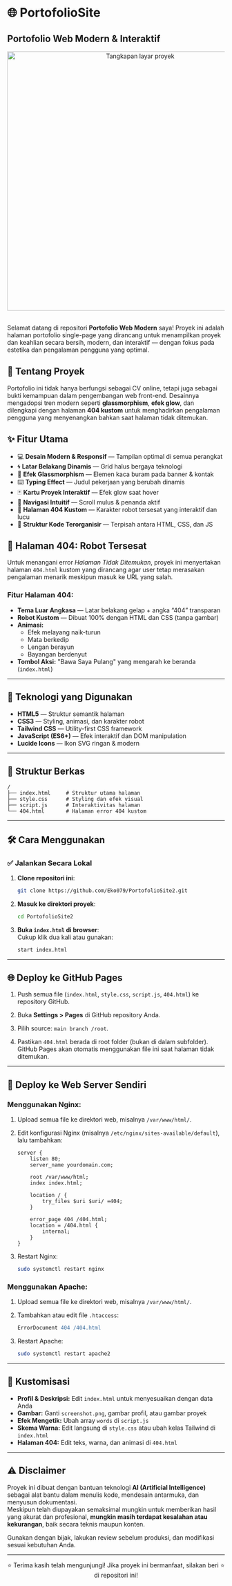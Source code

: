 # 🌐 PortofolioSite

## Portofolio Web Modern & Interaktif

<div align="center">
  <img src="https://ibb.co/m5c0g7w6" alt="Tangkapan layar proyek" width="600"/>
</div>

<br>

Selamat datang di repositori **Portofolio Web Modern** saya! Proyek ini adalah halaman portofolio single-page yang dirancang untuk menampilkan proyek dan keahlian secara bersih, modern, dan interaktif — dengan fokus pada estetika dan pengalaman pengguna yang optimal.

## 📜 Tentang Proyek

Portofolio ini tidak hanya berfungsi sebagai CV online, tetapi juga sebagai bukti kemampuan dalam pengembangan web front-end. Desainnya mengadopsi tren modern seperti **glassmorphism**, **efek glow**, dan dilengkapi dengan halaman **404 kustom** untuk menghadirkan pengalaman pengguna yang menyenangkan bahkan saat halaman tidak ditemukan.

## ✨ Fitur Utama

- 💻 **Desain Modern & Responsif** — Tampilan optimal di semua perangkat  
- 🌀 **Latar Belakang Dinamis** — Grid halus bergaya teknologi  
- 🧊 **Efek Glassmorphism** — Elemen kaca buram pada banner & kontak  
- ⌨️ **Typing Effect** — Judul pekerjaan yang berubah dinamis  
- 🃏 **Kartu Proyek Interaktif** — Efek glow saat hover  
- 🧭 **Navigasi Intuitif** — Scroll mulus & penanda aktif  
- 🤖 **Halaman 404 Kustom** — Karakter robot tersesat yang interaktif dan lucu  
- 📁 **Struktur Kode Terorganisir** — Terpisah antara HTML, CSS, dan JS

## 🤖 Halaman 404: Robot Tersesat

Untuk menangani error *Halaman Tidak Ditemukan*, proyek ini menyertakan halaman `404.html` kustom yang dirancang agar user tetap merasakan pengalaman menarik meskipun masuk ke URL yang salah.

### Fitur Halaman 404:

- **Tema Luar Angkasa** — Latar belakang gelap + angka “404” transparan  
- **Robot Kustom** — Dibuat 100% dengan HTML dan CSS (tanpa gambar)  
- **Animasi:**  
  - Efek melayang naik-turun  
  - Mata berkedip  
  - Lengan berayun  
  - Bayangan berdenyut  
- **Tombol Aksi:** "Bawa Saya Pulang" yang mengarah ke beranda (`index.html`)

---

## 🚀 Teknologi yang Digunakan

- **HTML5** — Struktur semantik halaman  
- **CSS3** — Styling, animasi, dan karakter robot  
- **Tailwind CSS** — Utility-first CSS framework  
- **JavaScript (ES6+)** — Efek interaktif dan DOM manipulation  
- **Lucide Icons** — Ikon SVG ringan & modern

---

## 📂 Struktur Berkas

```
/
├── index.html     # Struktur utama halaman  
├── style.css      # Styling dan efek visual  
├── script.js      # Interaktivitas halaman  
└── 404.html       # Halaman error 404 kustom
```

---

## 🛠️ Cara Menggunakan

### ✅ Jalankan Secara Lokal

1. **Clone repositori ini**:

   ```bash
   git clone https://github.com/Eko079/PortofolioSite2.git
   ```

2. **Masuk ke direktori proyek**:

   ```bash
   cd PortofolioSite2
   ```

3. **Buka `index.html` di browser**:  
   Cukup klik dua kali atau gunakan:

   ```bash
   start index.html
   ```

---

## 🌐 Deploy ke GitHub Pages

1. Push semua file (`index.html`, `style.css`, `script.js`, `404.html`) ke repository GitHub.

2. Buka **Settings > Pages** di GitHub repository Anda.

3. Pilih source: `main branch /root`.

4. Pastikan `404.html` berada di root folder (bukan di dalam subfolder). GitHub Pages akan otomatis menggunakan file ini saat halaman tidak ditemukan.

---

## 🧾 Deploy ke Web Server Sendiri

### Menggunakan **Nginx**:

1. Upload semua file ke direktori web, misalnya `/var/www/html/`.

2. Edit konfigurasi Nginx (misalnya `/etc/nginx/sites-available/default`), lalu tambahkan:

   ```nginx
   server {
       listen 80;
       server_name yourdomain.com;

       root /var/www/html;
       index index.html;

       location / {
           try_files $uri $uri/ =404;
       }

       error_page 404 /404.html;
       location = /404.html {
           internal;
       }
   }
   ```

3. Restart Nginx:

   ```bash
   sudo systemctl restart nginx
   ```

### Menggunakan **Apache**:

1. Upload semua file ke direktori web, misalnya `/var/www/html/`.

2. Tambahkan atau edit file `.htaccess`:

   ```apache
   ErrorDocument 404 /404.html
   ```

3. Restart Apache:

   ```bash
   sudo systemctl restart apache2
   ```

---

## 🎨 Kustomisasi

- **Profil & Deskripsi:** Edit `index.html` untuk menyesuaikan dengan data Anda  
- **Gambar:** Ganti `screenshot.png`, gambar profil, atau gambar proyek  
- **Efek Mengetik:** Ubah array `words` di `script.js`  
- **Skema Warna:** Edit langsung di `style.css` atau ubah kelas Tailwind di `index.html`  
- **Halaman 404:** Edit teks, warna, dan animasi di `404.html`

---

## ⚠️ Disclaimer

Proyek ini dibuat dengan bantuan teknologi **AI (Artificial Intelligence)** sebagai alat bantu dalam menulis kode, mendesain antarmuka, dan menyusun dokumentasi.  
Meskipun telah diupayakan semaksimal mungkin untuk memberikan hasil yang akurat dan profesional, **mungkin masih terdapat kesalahan atau kekurangan**, baik secara teknis maupun konten.

Gunakan dengan bijak, lakukan review sebelum produksi, dan modifikasi sesuai kebutuhan Anda.

---

<div align="center">
⭐ Terima kasih telah mengunjungi!  
Jika proyek ini bermanfaat, silakan beri ⭐ di repositori ini!
</div>
